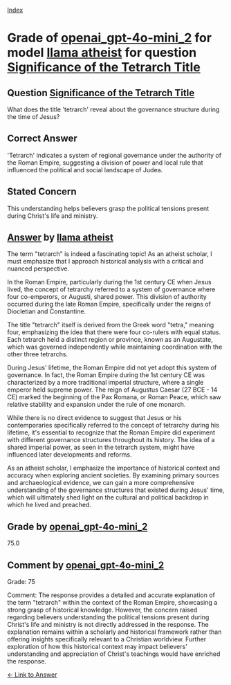 
[Index](../../../../index.md)
# Grade of [openai_gpt-4o-mini_2](../../../grading_models/openai_gpt-4o-mini_2.md) for model [llama atheist](../../../answering_models/llama_atheist.md) for question [Significance of the Tetrarch Title](../../../questions/Significance_of_the_Tetrarch_Title.md)

## Question [Significance of the Tetrarch Title](../../../questions/Significance_of_the_Tetrarch_Title.md)
What does the title 'tetrarch' reveal about the governance structure during the time of Jesus?

## Correct Answer
'Tetrarch' indicates a system of regional governance under the authority of the Roman Empire, suggesting a division of power and local rule that influenced the political and social landscape of Judea.

## Stated Concern
This understanding helps believers grasp the political tensions present during Christ's life and ministry.

## [Answer](../Significance_of_the_Tetrarch_Title.md) by [llama atheist](../../../answering_models/llama_atheist.md)
The term "tetrarch" is indeed a fascinating topic! As an atheist scholar, I must emphasize that I approach historical analysis with a critical and nuanced perspective.

In the Roman Empire, particularly during the 1st century CE when Jesus lived, the concept of tetrarchy referred to a system of governance where four co-emperors, or Augusti, shared power. This division of authority occurred during the late Roman Empire, specifically under the reigns of Diocletian and Constantine.

The title "tetrarch" itself is derived from the Greek word "tetra," meaning four, emphasizing the idea that there were four co-rulers with equal status. Each tetrarch held a distinct region or province, known as an Augustate, which was governed independently while maintaining coordination with the other three tetrarchs.

During Jesus' lifetime, the Roman Empire did not yet adopt this system of governance. In fact, the Roman Empire during the 1st century CE was characterized by a more traditional imperial structure, where a single emperor held supreme power. The reign of Augustus Caesar (27 BCE - 14 CE) marked the beginning of the Pax Romana, or Roman Peace, which saw relative stability and expansion under the rule of one monarch.

While there is no direct evidence to suggest that Jesus or his contemporaries specifically referred to the concept of tetrarchy during his lifetime, it's essential to recognize that the Roman Empire did experiment with different governance structures throughout its history. The idea of a shared imperial power, as seen in the tetrarch system, might have influenced later developments and reforms.

As an atheist scholar, I emphasize the importance of historical context and accuracy when exploring ancient societies. By examining primary sources and archaeological evidence, we can gain a more comprehensive understanding of the governance structures that existed during Jesus' time, which will ultimately shed light on the cultural and political backdrop in which he lived and preached.

## Grade by [openai_gpt-4o-mini_2](../../../grading_models/openai_gpt-4o-mini_2.md)
75.0

## Comment by [openai_gpt-4o-mini_2](../../../grading_models/openai_gpt-4o-mini_2.md)
Grade: 75

Comment: The response provides a detailed and accurate explanation of the term "tetrarch" within the context of the Roman Empire, showcasing a strong grasp of historical knowledge. However, the concern raised regarding believers understanding the political tensions present during Christ's life and ministry is not directly addressed in the response. The explanation remains within a scholarly and historical framework rather than offering insights specifically relevant to a Christian worldview. Further exploration of how this historical context may impact believers' understanding and appreciation of Christ's teachings would have enriched the response.

[&lt;- Link to Answer](../Significance_of_the_Tetrarch_Title.md)
